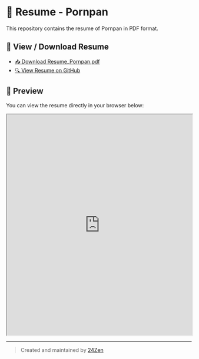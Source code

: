 # 📄 Resume - Pornpan

This repository contains the resume of Pornpan in PDF format.

## 🔗 View / Download Resume

- [📥 Download Resume_Pornpan.pdf](https://github.com/24Zen/Resume/raw/main/Resume_Pornpan.pdf)
- [🔍 View Resume on GitHub](https://github.com/24Zen/Resume/blob/main/Resume_Pornpan.pdf)

## 📄 Preview

You can view the resume directly in your browser below:

<iframe src="https://github.com/24Zen/Resume/raw/main/Resume_Pornpan.pdf" width="100%" height="600px">
</iframe>

---

> Created and maintained by [24Zen](https://github.com/24Zen)
